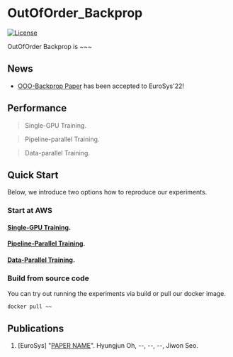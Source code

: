 # OutOfOrder_Backprop

[![License](https://img.shields.io/badge/License-Apache%202.0-blue.svg)](https://opensource.org/licenses/Apache-2.0)

OutOfOrder Backprop is ~~~

## News
- [OOO-Backprop Paper](link) has been accepted to EuroSys'22!

## Performance

>Single-GPU Training.

>Pipeline-parallel Training.

>Data-parallel Training.

## Quick Start

Below, we introduce two options how to reproduce our experiments.

### Start at AWS

#### [Single-GPU Training](impl/single-gpu/README.md).

#### [Pipeline-Parallel Training](impl/single-gpu/README.md).

#### [Data-Parallel Training](impl/single-gpu/README.md).

### Build from source code

You can try out running the experiments via build or pull our docker image.

```
docker pull ~~
```

## Publications
1. [EuroSys] "[PAPER NAME](link)". Hyungjun Oh, --, --, --, Jiwon Seo.
